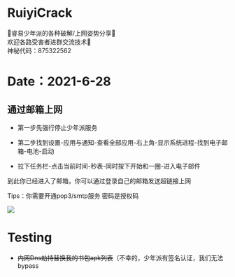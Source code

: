# RuiyiCrack
🔔睿易少年派的各种破解/上网姿势分享🔔
</br>
欢迎各路受害者进群交流技术📣
</br>
神秘代码：875322562
</br>

# Date：2021-6-28

## 通过邮箱上网

* 第一步先强行停止少年派服务

* 第二步找到设置-应用与通知-查看全部应用-右上角-显示系统进程-找到电子邮箱-电池-启动

* 拉下任务栏-点击当前时间-秒表-同时按下开始和一圈-进入电子邮件

到此你已经进入了邮箱，你可以通过登录自己的邮箱发送超链接上网

Tips：你需要开通pop3/smtp服务 密码是授权码

![](https://ftp.bmp.ovh/imgs/2021/06/703c4769ba15f515.jpeg)

# Testing 
 
+ ~~内网Dns劫持替换我的书包apk列表~~（不幸的，少年派有签名认证，我们无法bypass

